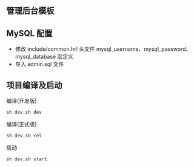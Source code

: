 ## 管理后台模板

## MySQL 配置
- 修改 include/common.hrl 头文件 mysql_username、mysql_password、mysql_database 宏定义
- 导入 admin.sql 文件

## 项目编译及启动
编译(开发版)
```shell
sh dev.sh dev
```

编译(正式版)
```shell
sh dev.sh rel
```

启动
```shell
sh dev.sh start
```
